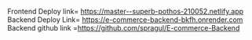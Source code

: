 Frontend Deploy link= https://master--superb-pothos-210052.netlify.app
Backend Deploy Link= https://e-commerce-backend-bkfh.onrender.com
Backend github link =https://github.com/spragul/E-commerce-Backend
